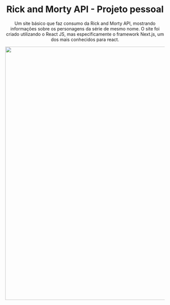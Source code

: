 <div align="center">
  <h1>Rick and Morty API - Projeto pessoal</h1>
  <p>Um site básico que faz consumo da Rick and Morty API, mostrando informações sobre os personagens da série de mesmo nome. O site foi criado utilizando o React JS,     mas especificamente o framework Next.js, um dos mais conhecidos para react.</p>
  <img width="800" src="https://i.imgur.com/QyThs4u.jpg" />
</div>
